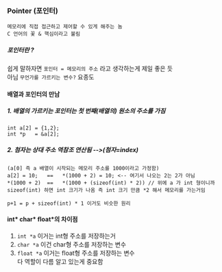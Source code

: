 ### Pointer (포인터)
```
메모리에 직접 접근하고 제어할 수 있게 해주는 놈
C 언어의 꽃 & 핵심이라고 불림
```

##### 포인터란 ?
쉽게 말하자면 `포인터 = 메모리의 주소` 라고 생각하는게 제일 좋은 듯<br>
아님 `무언가를 가르키는 변수?` 요종도

#### 배열과 포인터의 만남

##### 1. 배열의 가르키는 포인터는 첫 번째(배열의) 원소의 주소를 가짐
```
int a[2] = {1,2};
int *p   = &a[2];
```

##### 2. 첨자는 상대 주소 역참조 연산됨 -->(첨자=index)
```
(a[0] 즉 a 배열이 시작되는 메모리 주소를 1000이라고 가정함)
a[2] = 10;   ==   *(1000 + 2) = 10; <-- 여기서 나오는 2는 2가 아님
*(1000 + 2)  ==   *(1000 + (sizeof(int) * 2)) // 위에 a 가 int 형이니까
sizeof(int) 하면 int 크기가 나옴 즉 int 크기 만큼 *2 해서 메모리를 가는거임

p+1 = p + sizeof(int) * 1 이거도 비슷한 원리
```

#### int* char* float*의 차이점
1. `int *a` 이거는 int형 주소를 저장하는거<br>
2. `char *a` 이건 char형 주소를 저장하는 변수<br>
3. `float *a` 이거는 float형 주소를 저장하는 변수<br>
다 역할이 다름 알고 있는게 중요함

